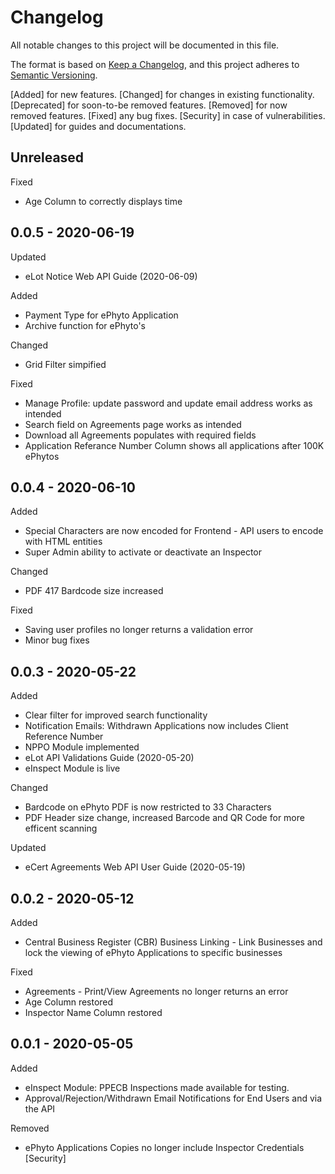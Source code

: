 # Changelog
All notable changes to this project will be documented in this file.

The format is based on [Keep a Changelog](https://keepachangelog.com/en/1.0.0/),
and this project adheres to [Semantic Versioning](https://semver.org/spec/v2.0.0.html).

[Added] for new features.
[Changed] for changes in existing functionality.
[Deprecated] for soon-to-be removed features.
[Removed] for now removed features.
[Fixed] any bug fixes.
[Security] in case of vulnerabilities.
[Updated] for guides and documentations.

## Unreleased

Fixed
- Age Column to correctly displays time

## 0.0.5 - 2020-06-19

Updated
- eLot Notice Web API Guide (2020-06-09)

Added
- Payment Type for ePhyto Application
- Archive function for ePhyto's

Changed
- Grid Filter simpified

Fixed
- Manage Profile: update password and update email address works as intended
- Search field on Agreements page works as intended
- Download all Agreements populates with required fields
- Application Referance Number Column shows all applications after 100K ePhytos

## 0.0.4 - 2020-06-10

Added
- Special Characters are now encoded for Frontend - API users to encode with HTML entities
- Super Admin ability to activate or deactivate an Inspector

Changed
- PDF 417 Bardcode size increased

Fixed
- Saving user profiles no longer returns a validation error
- Minor bug fixes

## 0.0.3 - 2020-05-22

Added
- Clear filter for improved search functionality
- Notification Emails: Withdrawn Applications now includes Client Reference Number
- NPPO Module implemented
- eLot API Validations Guide (2020-05-20)
- eInspect Module is live

Changed
- Bardcode on ePhyto PDF is now restricted to 33 Characters
- PDF Header size change, increased Barcode and QR Code for more efficent scanning

Updated
- eCert Agreements Web API User Guide (2020-05-19)

## 0.0.2 - 2020-05-12
Added
- Central Business Register (CBR) Business Linking - Link Businesses and lock the viewing of ePhyto Applications to specific businesses

Fixed
- Agreements - Print/View Agreements no longer returns an error
- Age Column restored
- Inspector Name Column restored

## 0.0.1 - 2020-05-05
Added
- eInspect Module: PPECB Inspections made available for testing.
- Approval/Rejection/Withdrawn Email Notifications for End Users and via the API

Removed
- ePhyto Applications Copies no longer include Inspector Credentials [Security]
